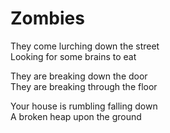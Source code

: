 # Zombies

They come lurching down the street  
Looking for some brains to eat

They are breaking down the door  
They are breaking through the floor

Your house is rumbling falling down  
A broken heap upon the ground